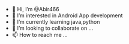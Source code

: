 - 👋 Hi, I’m @Abir466
- 👀 I’m interested in Android App development 
- 🌱 I’m currently learning java,python
- 💞️ I’m looking to collaborate on ...
- 📫 How to reach me ...

<!---
Abir466/Abir466 is a ✨ special ✨ repository because its `README.md` (this file) appears on your GitHub profile.
You can click the Preview link to take a look at your changes.
--->
